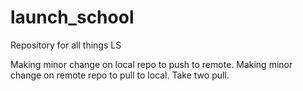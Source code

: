 # launch_school
Repository for all things LS

Making minor change on local repo to push to remote.
Making minor change on remote repo to pull to local.
Take two pull.
